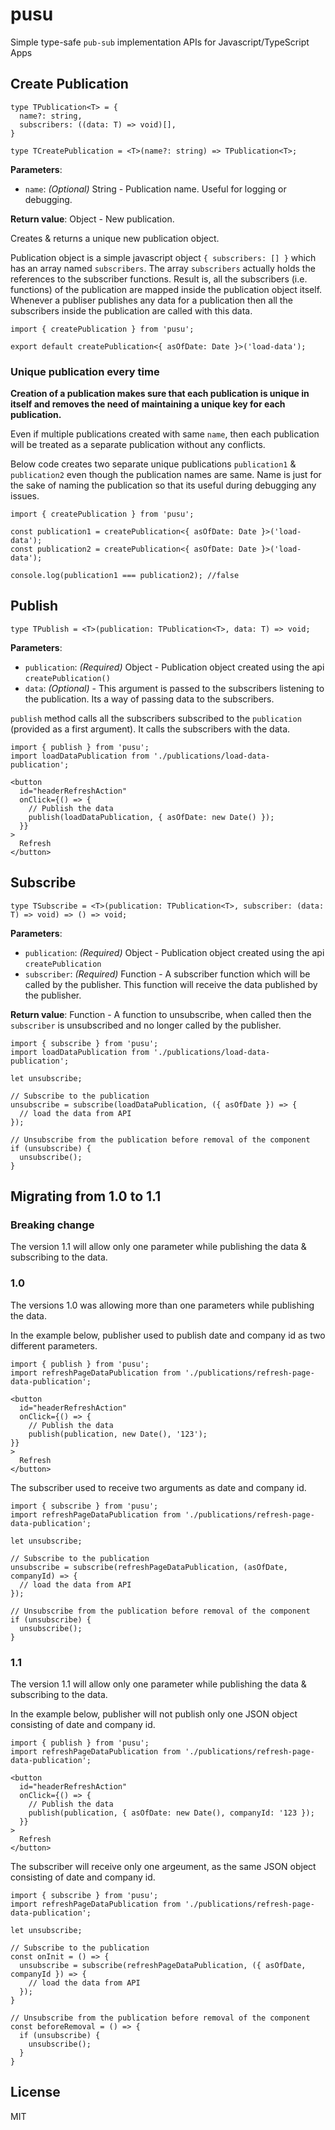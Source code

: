 # pusu
Simple type-safe `pub-sub` implementation APIs for Javascript/TypeScript Apps

## Create Publication

```
type TPublication<T> = {
  name?: string,
  subscribers: ((data: T) => void)[],
}

type TCreatePublication = <T>(name?: string) => TPublication<T>;
```

**Parameters**:
- `name`: *(Optional)* String - Publication name. Useful for logging or debugging.

**Return value**: Object - New publication.

Creates & returns a unique new publication object.

Publication object is a simple javascript object `{ subscribers: [] }` which has an array named `subscribers`. The array `subscribers` actually holds the references to the subscriber functions. Result is, all the subscribers (i.e. functions) of the publication are mapped inside the publication object itself. Whenever a publiser publishes any data for a publication then all the subscribers inside the publication are called with this data.

```
import { createPublication } from 'pusu';

export default createPublication<{ asOfDate: Date }>('load-data');
```

### Unique publication every time

**Creation of a publication makes sure that each publication is unique in itself and removes the need of maintaining a unique key for each publication.**

Even if multiple publications created with same `name`, then each publication will be treated as a separate publication without any conflicts.

Below code creates two separate unique publications `publication1` & `publication2` even though the publication names are same. Name is just for the sake of naming the publication so that its useful during debugging any issues.

```
import { createPublication } from 'pusu';

const publication1 = createPublication<{ asOfDate: Date }>('load-data');
const publication2 = createPublication<{ asOfDate: Date }>('load-data');

console.log(publication1 === publication2); //false
```

## Publish

```
type TPublish = <T>(publication: TPublication<T>, data: T) => void;
```

**Parameters**:
- `publication`: *(Required)* Object - Publication object created using the api `createPublication()`
- `data`: *(Optional)* - This argument is passed to the subscribers listening to the publication. Its a way of passing data to the subscribers.

`publish` method calls all the subscribers subscribed to the `publication` (provided as a first argument). It calls the subscribers with the data.

```
import { publish } from 'pusu';
import loadDataPublication from './publications/load-data-publication';

<button
  id="headerRefreshAction"
  onClick={() => {
    // Publish the data 
    publish(loadDataPublication, { asOfDate: new Date() });
  }}
>
  Refresh
</button>
```

## Subscribe

```
type TSubscribe = <T>(publication: TPublication<T>, subscriber: (data: T) => void) => () => void;
```

**Parameters**:
- `publication`: *(Required)* Object - Publication object created using the api `createPublication`
- `subscriber`: *(Required)* Function - A subscriber function which will be called by the publisher. This function will receive the data published by the publisher.

**Return value**: Function - A function to unsubscribe, when called then the `subscriber` is unsubscribed and no longer called by the publisher.

```
import { subscribe } from 'pusu';
import loadDataPublication from './publications/load-data-publication';

let unsubscribe;

// Subscribe to the publication
unsubscribe = subscribe(loadDataPublication, ({ asOfDate }) => {
  // load the data from API
});

// Unsubscribe from the publication before removal of the component
if (unsubscribe) {
  unsubscribe();
}
```

## Migrating from 1.0 to 1.1

### Breaking change

The version 1.1 will allow only one parameter while publishing the data & subscribing to the data.


### 1.0

The versions 1.0 was allowing more than one parameters while publishing the data.

In the example below, publisher used to publish date and company id as two different parameters.

```
import { publish } from 'pusu';
import refreshPageDataPublication from './publications/refresh-page-data-publication';

<button
  id="headerRefreshAction"
  onClick={() => {
    // Publish the data 
    publish(publication, new Date(), '123');
}}
>
  Refresh
</button>
```

The subscriber used to receive two arguments as date and company id.
 
```
import { subscribe } from 'pusu';
import refreshPageDataPublication from './publications/refresh-page-data-publication';

let unsubscribe;

// Subscribe to the publication
unsubscribe = subscribe(refreshPageDataPublication, (asOfDate, companyId) => {
  // load the data from API
});

// Unsubscribe from the publication before removal of the component
if (unsubscribe) {
  unsubscribe();
}
```

### 1.1

The version 1.1 will allow only one parameter while publishing the data & subscribing to the data.

In the example below, publisher will not publish only one JSON object consisting of date and company id.

```
import { publish } from 'pusu';
import refreshPageDataPublication from './publications/refresh-page-data-publication';

<button
  id="headerRefreshAction"
  onClick={() => {
    // Publish the data 
    publish(publication, { asOfDate: new Date(), companyId: '123 });
  }}
>
  Refresh
</button>
```

The subscriber will receive only one argeument, as the same JSON object consisting of date and company id.

```
import { subscribe } from 'pusu';
import refreshPageDataPublication from './publications/refresh-page-data-publication';

let unsubscribe;

// Subscribe to the publication
const onInit = () => {
  unsubscribe = subscribe(refreshPageDataPublication, ({ asOfDate, companyId }) => {
    // load the data from API
  });
}

// Unsubscribe from the publication before removal of the component
const beforeRemoval = () => {
  if (unsubscribe) {
    unsubscribe();
  }
}
```

## License

MIT
